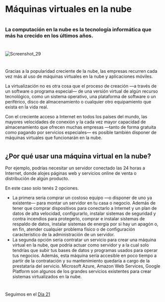 
# Máquinas virtuales en la nube
#

### La computación en la nube es la tecnología informática que más ha crecido en los últimos años.
#


![Screenshot_29](https://user-images.githubusercontent.com/96561825/173213333-e07b8c2c-e2a9-45ac-8cb2-84d29db20bfc.png)


#
Gracias a la popularidad creciente de la nube, las empresas recurren cada vez más al uso de máquinas virtuales en la nube y aplicaciones móviles.

La virtualización no es otra cosa que el proceso de creación —a través de un software o programa especial— de una versión virtual de algún recurso tecnológico,
como un sistema operativo, una plataforma de software o un periférico, disco de almacenamiento o cualquier otro equipamiento que exista en la vida real.

Con el creciente acceso a Internet en todos los países del mundo, las mayores velocidades de conexión y la cada vez mayor capacidad de almacenamiento que ofrecen muchas empresas —tanto de forma gratuita como pagando por servicios especiales— es posible también disponer de máquinas virtuales que funcionarán en la nube.

#

## ¿Por qué usar una máquina virtual en la nube?

Por ejemplo, podrías necesitar un servidor conectado las 24 horas a Internet, donde alojes páginas web y servicios online de venta o distribución de algún producto.

En este caso solo tenés 2 opciones. 
- La primera sería comprar un costoso equipo —o disponer de uno ya existente— para montar un servidor en tu casa o negocio. Además de tener que comprar dispositivos para conectarlo a Internet y un plan de datos de alta velocidad, configurarlo, instalar sistemas de seguridad y contra incendios para protegerlo, comprar e instalar sistemas de respaldo de datos, instalar sistemas de energía por si hay un apagón o, en fin, atender cualquier problema físico o de configuración característico de la administración de un servidor.
- La segunda opción sería contratar un servicio para crear una máquina virtual en la nube, que podría actuar como servidor y a la cual solo tendrías que subir tus bases de datos y programas usados para operar tus negocios. Además, esta máquina sería accesible en poco tiempo a partir de la contratación y su mantenimiento quedaría a cargo de la prestataria del servicio. Microsoft Azure, Amazon Web Services, Google Platform son algunos de los grandes servicios existentes para crear sistemas virtualizados en la nube.



#
#
#
#
#
Seguimos en el [Día 21](day21.md)
